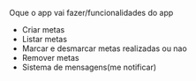 Oque o app vai fazer/funcionalidades do app

- Criar metas
- Listar metas
- Marcar e desmarcar metas realizadas ou nao
- Remover metas
- Sistema de mensagens(me notificar)